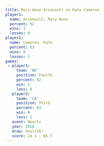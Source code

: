```yaml
---
title: Mary-Anne Arsenault vs Kate Cameron
player1:                    
  name: Arsenault, Mary-Anne
  percent: 92               
  wins: 1                   
  losses: 0                 
player2:                    
  name: Cameron, Kate       
  percent: 83               
  wins: 0                   
  losses: 1                 
games:
 - player1:          
     team: 'NS'      
     position: Fourth
     percent: 92     
     win: 1          
     loss: 0         
   player2:         
     team: 'CA'     
     position: Third
     percent: 83    
     win: 0         
     loss: 1        
   event: Hearts     
   year: 2018        
   draw: Pool(16)    
   score: CA 1 - NS 7
---
```

